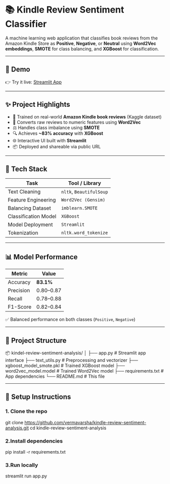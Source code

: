 # 📚 Kindle Review Sentiment Classifier

A machine learning web application that classifies book reviews from the Amazon Kindle Store as **Positive**, **Negative**, or **Neutral** using **Word2Vec embeddings**, **SMOTE** for class balancing, and **XGBoost** for classification.

---

## 🚀 Demo

👉 Try it live: [Streamlit App](https://your-streamlit-app-link-here)

---

## ✨ Project Highlights

- 🧠 Trained on real-world **Amazon Kindle book reviews** (Kaggle dataset)
- 💬 Converts raw reviews to numeric features using **Word2Vec**
- ⚖️ Handles class imbalance using **SMOTE**
- 🔍 Achieves **~83% accuracy** with **XGBoost**
- 🌐 Interactive UI built with **Streamlit**
- 📦 Deployed and shareable via public URL

---

## 🧪 Tech Stack

| Task                      | Tool / Library         |
|---------------------------|------------------------|
| Text Cleaning             | `nltk`, `BeautifulSoup`|
| Feature Engineering       | `Word2Vec (Gensim)`    |
| Balancing Dataset         | `imblearn.SMOTE`       |
| Classification Model      | `XGBoost`              |
| Model Deployment          | `Streamlit`            |
| Tokenization              | `nltk.word_tokenize`   |

---

## 📊 Model Performance

| Metric     | Value   |
|------------|---------|
| Accuracy   | **83.1%** |
| Precision  | 0.80–0.87 |
| Recall     | 0.78–0.88 |
| F1-Score   | 0.82–0.84 |

✅ Balanced performance on both classes (`Positive`, `Negative`)

---

## 📁 Project Structure
📦 kindel-review-sentiment-analysis/
│
├── app.py # Streamlit app interface
├── text_utils.py # Preprocessing and vectorizer
├── xgboost_model_smote.pkl # Trained XGBoost model
├── word2vec_model.model # Trained Word2Vec model
├── requirements.txt # App dependencies
└── README.md # This file


---

## 🔧 Setup Instructions

### 1. Clone the repo

git clone https://github.com/vermavarsha/kindle-review-sentiment-analysis.git
cd kindle-review-sentiment-analysis

### 2.Install dependencies

pip install -r requirements.txt

### 3.Run locally

streamlit run app.py




